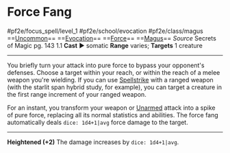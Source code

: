 # Force Fang
#pf2e/focus_spell/level_1 #pf2e/school/evocation #pf2e/class/magus 
==[Uncommon](Uncommon.md)== ==[Evocation](Evocation.md)== ==[Force](Force.md)== ==[Magus](Magus.md)==
*Source* Secrets of Magic pg. 143 1.1
**Cast** ► somatic
**Range** varies; **Targets** 1 creature

---
You briefly turn your attack into pure force to bypass your opponent's defenses. Choose a target within your reach, or within the reach of a melee weapon you're wielding. If you can use [Spellstrike](Spellstrike) with a ranged weapon (with the starlit span hybrid study, for example), you can target a creature in the first range increment of your ranged weapon.

For an instant, you transform your weapon or [Unarmed](Unarmed.md) attack into a spike of pure force, replacing all its normal statistics and abilities. The force fang automatically deals `dice: 1d4+1|avg` force damage to the target.

---

**Heightened (+2)** The damage increases by `dice: 1d4+1|avg`.